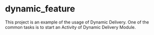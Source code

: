 # dynamic_feature
This project is an example of the usage of Dynamic Delivery. One of the common tasks is to start an Activity of Dynamic Delivery Module.
